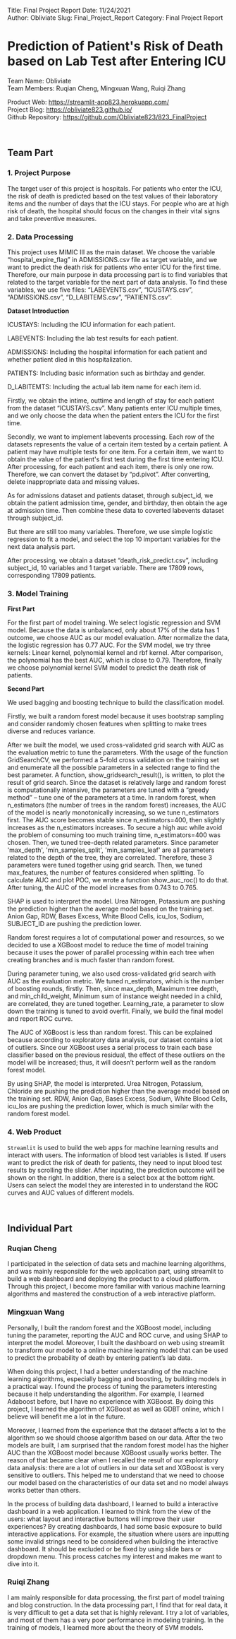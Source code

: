 Title: Final Project Report
Date: 11/24/2021   
Author: Obliviate
Slug: Final_Project_Report
Category: Final Project Report

# Prediction of Patient's Risk of Death based on Lab Test after Entering ICU


Team Name: Obliviate  
Team Members: Ruqian Cheng, Mingxuan Wang, Ruiqi Zhang


Product Web: https://streamlit-app823.herokuapp.com/  
Project Blog: https://obliviate823.github.io/  
Github Repository: https://github.com/Obliviate823/823_FinalProject  

<br/>

## Team Part


### 1. Project Purpose

The target user of this project is hospitals. For patients who enter the ICU, the risk of death is predicted based on the test values of their laboratory items and the number of days that the ICU stays. For people who are at high risk of death, the hospital should focus on the changes in their vital signs and take preventive measures.

### 2. Data Processing

This project uses MIMIC III as the main dataset. We choose the variable “hospital_expire_flag” in ADMISSIONS.csv file as target variable, and we want to predict the death risk for patients who enter ICU for the first time. Therefore, our main purpose in data processing part is to find variables that related to the target variable for the next part of data analysis. To find these variables, we use five files: “LABEVENTS.csv”, “ICUSTAYS.csv”, “ADMISSIONS.csv”, “D_LABITEMS.csv”, “PATIENTS.csv”.  

**Dataset Introduction**

ICUSTAYS: Including the ICU information for each patient.

LABEVENTS: Including the lab test results for each patient. 

ADMISSIONS: Including the hospital information for each patient and whether patient died in this hospitalization.

PATIENTS: Including basic information such as birthday and gender.

D_LABITEMTS: Including the actual lab item name for each item id.

Firstly, we obtain the intime, outtime and length of stay for each patient from the dataset “ICUSTAYS.csv”. Many patients enter ICU multiple times, and we only choose the data when the patient enters the ICU for the first time.

Secondly, we want to implement labevents processing. Each row of the datasets represents the value of a certain item tested by a certain patient. A patient may have multiple tests for one item. For a certain item, we want to obtain the value of the patient's first test during the first time entering ICU. After processing, for each patient and each item, there is only one row. Therefore, we can convert the dataset by “pd.pivot”. After converting, delete inappropriate data and missing values.

As for admissions dataset and patients dataset, through subject_id, we obtain the patient admission time, gender, and birthday, then obtain the age at admission time. Then combine these data to coverted labevents dataset through subject_id.

But there are still too many variables. Therefore, we use simple logistic regression to fit a model, and select the top 10 important variables for the next data analysis part.

After processing, we obtain a dataset “death_risk_predict.csv”, including subject_id, 10 variables and 1 target variable. There are 17809 rows, corresponding 17809 patients.

### 3. Model Training

**First Part**

For the first part of model training. We select logistic regression and SVM model. Because the data is unbalanced, only about 17% of the data has 1 outcome, we choose AUC as our model evaluation. After normalize the data, the logistic regression has 0.77 AUC.
For the SVM model, we try three kernels: Linear kernel, polynomial kernel and rbf kernel. After comparison, the polynomial has the best AUC, which is close to 0.79. Therefore, finally we choose polynomial kernel SVM model to predict the death risk of patients.


**Second Part**

We used bagging and boosting technique to build the classification model.

Firstly, we built a random forest model because it uses bootstrap sampling and consider randomly chosen features when splitting to make trees diverse and reduces variance. 

After we built the model, we used cross-validated grid search with AUC as the evaluation metric to tune the parameters. With the usage of the function GridSearchCV, we performed a 5-fold cross validation on the training set and enumerate all the possible parameters in a selected range to find the best parameter. A function, show_gridsearch_result(), is written, to plot the result of grid search. Since the dataset is relatively large and random forest is computationally intensive, the parameters are tuned with a “greedy method” – tune one of the parameters at a time. In random forest, when n_estimators (the number of trees in the random forest) increases, the AUC of the model is nearly monotonically increasing, so we tune n_estimators first. The AUC score becomes stable since n_estimators=400, then slightly increases as the n_estimators increases. To secure a high auc while avoid the problem of consuming too much training time, n_estimators=400 was chosen. Then, we tuned tree-depth related parameters. Since parameter 'max_depth', 'min_samples_split', 'min_samples_leaf' are all parameters related to the depth of the tree, they are correlated. Therefore, these 3 parameters were tuned together using grid search. Then, we tuned max_features, the number of features considered when splitting. To calculate AUC and plot POC, we wrote a function show_auc_roc() to do that. After tuning, the AUC of the model increases from 0.743 to 0.765.

SHAP is used to interpret the model. Urea Nitrogen, Potassium are pushing the prediction higher than the average model based on the training set. Anion Gap, RDW, Bases Excess, White Blood Cells, icu_los, Sodium, SUBJECT_ID are pushing the prediction lower.

Random forest requires a lot of computational power and resources, so we decided to use a XGBoost model to reduce the time of model training because it uses the power of parallel processing within each tree when creating branches and is much faster than random forest. 

During parameter tuning, we also used cross-validated grid search with AUC as the evaluation metric. We tuned n_estimators, which is the number of boosting rounds, firstly. Then, since max_depth, Maximum tree depth, and min_child_weight, Minimum sum of instance weight needed in a child, are correlated, they are tuned together. Learning_rate, a parameter to slow down the training is tuned to avoid overfit. Finally, we build the final model and report ROC curve.

The AUC of XGBoost is less than random forest. This can be explained because according to exploratory data analysis, our dataset contains a lot of outliers. Since our XGBoost uses a serial process to train each base classifier based on the previous residual, the effect of these outliers on the model will be increased; thus, it will doesn’t perform well as the random forest model.

By using SHAP, the model is interpreted. Urea Nitrogen, Potassium, Chloride are pushing the prediction higher than the average model based on the training set. RDW, Anion Gap, Bases Excess, Sodium, White Blood Cells, icu_los are pushing the prediction lower, which is much similar with the random forest model. 


### 4. Web Product

`Streamlit` is used to build the web apps for machine learning results and interact with users. The information of blood test variables is listed. If users want to predict the risk of death for patients, they need to input blood test results by scrolling the slider. After inputing, the prediction outcome will be shown on the right. In addition, there is a select box at the bottom right. Users can select the model they are interested in to understand the ROC curves and AUC values of different models.

<br/>




## Individual Part 

### Ruqian Cheng

I participated in the selection of data sets and machine learning algorithms, and was mainly responsible for the web application part, using streamlit to build a web dashboard and deploying the product to a cloud platform. Through this project, I become more familiar with various machine learning algorithms and mastered the construction of a web interactive platform.


### Mingxuan Wang

Personally, I built the random forest and the XGBoost model, including tuning the parameter, reporting the AUC and ROC curve, and using SHAP to interpret the model. Moreover, I built the dashboard on web using streamlit to transform our model to a online machine learning model that can be used to predict the probability of death by entering patient’s lab data. 

When doing this project, I had a better understanding of the machine learning algorithms, especially bagging and boosting, by building models in a practical way. I found the process of tuning the parameters interesting because it help understanding the algorithm. For example, I learned Adaboost before, but I have no experience with XGBoost. By doing this project, I learned the algorithm of XGBoost as well as GDBT online, which I believe will benefit me a lot in the future. 

Moreover, I learned from the experience that the dataset affects a lot to the algorithm so we should choose algorithm based on our data. After the two models are built, I am surprised that the random forest model has the higher AUC than the XGBoost model because XGBoost usually works better. The reason of that became clear when I recalled the result of our exploratory data analysis: there are a lot of outliers in our data set and XGBoost is very sensitive to outliers. This helped me to understand that we need to choose our model based on the characteristics of our data set and no model always works better than others.

In the process of building data dashboard, I learned to build a interactive dashboard in a web application. I learned to think from the view of the users: what layout and interactive buttons will improve their user experiences? By creating dashboards, I had some basic exposure to build interactive applications. For example, the situation where users are inputting some invalid strings need to be considered when building the interactive dashboard. It should be excluded or be fixed by using slide bars or dropdown menu. This process catches my interest and makes me want to dive into it.

### Ruiqi Zhang

I am mainly responsible for data processing, the first part of model training and blog construction. In the data processing part, I find that for real data, it is very difficult to get a data set that is highly relevant. I try a lot of variables, and most of them has a very poor performance in modeling training. In the training of models, I learned more about the theory of SVM models.
